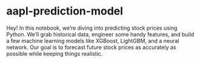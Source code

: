 # aapl-prediction-model
Hey! In this notebook, we’re diving into predicting stock prices using Python. We’ll grab historical data, engineer some handy features, and build a few machine learning models like XGBoost, LightGBM, and a neural network. Our goal is to forecast future stock prices as accurately as possible while keeping things realistic.
